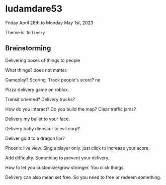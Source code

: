 # ludamdare53

Friday April 28th to Monday May 1st, 2023

Theme is: `Delivery`


## Brainstorming

Delivering boxes of things to people


What things? does not matter.

Gameplay? Scoring. Track people's score? no

Pizza delivery game on roblox. 

Transit oriented? Delivery trucks?

How do you interact? Do you build the map? Clear traffic jams?

Delivery my bullet to your face. 

Delivery baby dinosaur to evil corp? 

Deliver gold to a dragon liar? 

Phoenix live view. Single player only. just click to increase your score. 

Add difficulty. Something to prevent your delivery.

How to let you customize/grow stronger. You click things. 

Delivery can also mean set free. So you need to free or redeem something. 